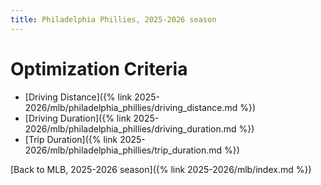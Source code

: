```yaml
---
title: Philadelphia Phillies, 2025-2026 season
---
```


# Optimization Criteria
- [Driving Distance]({% link 2025-2026/mlb/philadelphia_phillies/driving_distance.md %})
- [Driving Duration]({% link 2025-2026/mlb/philadelphia_phillies/driving_duration.md %})
- [Trip Duration]({% link 2025-2026/mlb/philadelphia_phillies/trip_duration.md %})

[Back to MLB, 2025-2026 season]({% link 2025-2026/mlb/index.md %})
